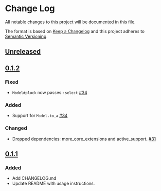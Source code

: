 # Change Log
All notable changes to this project will be documented in this file.

The format is based on [Keep a Changelog](http://keepachangelog.com/)
and this project adheres to [Semantic Versioning](http://semver.org/).

## [Unreleased]

## [0.1.2]
### Fixed
- `Model#pluck` now passes `:select` [#34](https://github.com/ManageIQ/query_relation/pull/34)

### Added
- Support for `Model.to_a` [#34](https://github.com/ManageIQ/query_relation/pull/34)

### Changed
- Dropped dependencies: more_core_extensions and active_support. [#31](https://github.com/ManageIQ/query_relation/pull/31)

## [0.1.1]
### Added
- Add CHANGELOG.md
- Update README with usage instructions.

[Unreleased]: https://github.com/ManageIQ/query_relation/compare/v0.1.2...HEAD
[0.1.2]: https://github.com/ManageIQ/query_relation/compare/v0.1.1...v0.1.2
[0.1.1]: https://github.com/ManageIQ/query_relation/compare/v0.1.0...v0.1.1
